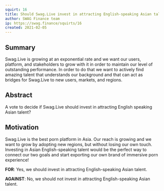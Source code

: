 ```yaml
---
squirt: 16
title: Should Swag.Live invest in attracting English-speaking Asian talent?
author: SWAG Finance team
ip: https://swag.finance/squirts/16
created: 2021-02-05
---
```


## Summary
Swag.Live is growing at an exponential rate and we want our users, platform, and stakeholders to grow with it in order to maintain our level of outstanding performance. In order to do that we want to actively find amazing talent that understands our background and that can act as bridges for Swag.Live to new users, markets, and regions.

## Abstract
A vote to decide if Swag.Live should invest in attracting English speaking Asian talent?

## Motivation
Swag.Live is the best porn platform in Asia. Our reach is growing and we want to grow by adopting new regions, but without losing our own touch. Investing in Asian English-speaking talent would be the perfect way to connect our two goals and start exporting our own brand of immersive porn experience!

**FOR**: Yes, we should invest in attracting English-speaking Asian talent.

**AGAINST**: No, we should not invest in attracting English-speaking Asian talent.
